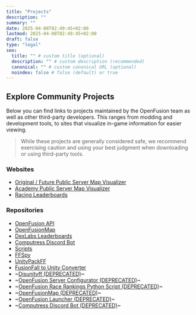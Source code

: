 ```yaml
---
title: "Projects"
description: ""
summary: ""
date: 2025-04-08T02:49:45+02:00
lastmod: 2025-04-08T02:49:45+02:00
draft: false
type: "legal"
seo:
  title: "" # custom title (optional)
  description: "" # custom description (recommended)
  canonical: "" # custom canonical URL (optional)
  noindex: false # false (default) or true
---
```



## Explore Community Projects

Below you can find links to projects maintained by the OpenFusion team as well as other third-party developers. This ranges from modding and development tools, to sites that visualize in-game information for easier viewing.

> While these projects are generally considered safe, we recommend exercising caution and using your best judgment when downloading or using third-party tools.

### Websites

- [Original / Future Public Server Map Visualizer](https://dexlabs.systems/)
- [Academy Public Server Map Visualizer](https://academy.dexlabs.systems/)
- [Racing Leaderboards](https://dex-labs-leaderboards.vercel.app/)

### Repositories

- [OpenFusion API](https://github.com/OpenFusionProject/ofapi)
- [OpenFusionMap](https://github.com/OpenFusionProject/OpenFusionMap-rs)
- [DexLabs Leaderboards](https://github.com/hichemfantar/dex-labs-leaderboards)
- [Computress Discord Bot](https://github.com/OpenFusionProject/computress-rs)
- [Scripts](https://github.com/OpenFusionProject/scripts)
- [FFSpy](https://github.com/OpenFusionProject/FFSpy)
- [UnityPackFF](https://github.com/dongresource/UnityPackFF)
- [FusionFall to Unity Converter](https://github.com/Eperty123/FF2Unity)
- ~[Disunityff (DEPRECATED)](https://github.com/OpenFusionProject/disunityff)~
- ~[OpenFusion Server Configurator (DEPRECATED)](https://github.com/Eperty123/OpenFusion-Server-Configurator)~
- ~[OpenFusion Race Rankings Python Script (DEPRECATED)](https://gist.github.com/CakeLancelot/6e288aecfaf9d640f5b480b48cf82a95)~
- ~[OpenFusionMap (DEPRECATED)](https://github.com/OpenFusionProject/OpenFusionMap)~
- ~[OpenFusion Launcher (DEPRECATED)](https://github.com/Eperty123/OpenFusion-Launcher)~
- ~[Computress Discord Bot (DEPRECATED)](https://github.com/OpenFusionProject/Computress)~

<br/>
